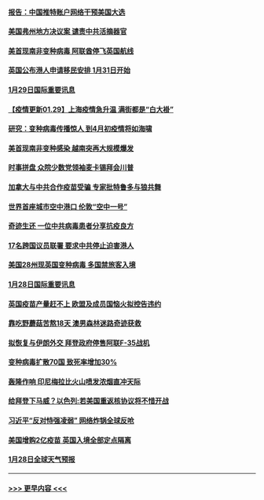 #### [报告：中国推特账户网络干预美国大选](../pages/prog202/a103042837.md?t=01300402) 
#### [美国弗州地方决议案 谴责中共活摘器官](../pages/prog202/a103042831.md?t=01300402) 
#### [美首现南非变种病毒 阿联酋停飞英国航线](../pages/prog202/a103042807.md?t=01300402) 
#### [英国公布港人申请移民安排 1月31日开始](../pages/prog202/a103042630.md?t=01300402) 
#### [1月29日国际重要讯息](../pages/prog202/a103042618.md?t=01300402) 
#### [【疫情更新01.29】上海疫情急升温 满街都是“白大褂”](../pages/prog202/a103034335.md?t=01300402) 
#### [研究：变种病毒传播惊人 到4月初疫情将如海啸](../pages/prog202/a103042590.md?t=01300402) 
#### [美首现南非变种感染 越南突再大规模爆发](../pages/prog202/a103042261.md?t=01300402) 
#### [时事拼盘 众院少数党领袖麦卡锡拜会川普](../pages/prog202/a103042239.md?t=01300402) 
#### [加拿大与中共合作疫苗受骗 专家批特鲁多与狼共舞](../pages/prog202/a103042198.md?t=01300402) 
#### [世界首座城市空中港口 伦敦“空中一号”](../pages/prog202/a103042228.md?t=01300402) 
#### [奇迹生还 一位中共病毒患者分享抗疫良方](../pages/prog202/a103042169.md?t=01300402) 
#### [17名跨国议员联署 要求中共停止迫害港人](../pages/prog202/a103042082.md?t=01300402) 
#### [美国28州现英国变种病毒 多国禁旅客入境](../pages/prog202/a103042031.md?t=01300402) 
#### [1月28日国际重要讯息](../pages/prog202/a103041869.md?t=01300402) 
#### [英国疫苗产量赶不上 欧盟及成员国恼火拟控告违约](../pages/prog202/a103041829.md?t=01300402) 
#### [靠吃野蘑菇苦熬18天 澳男森林迷路奇迹获救](../pages/prog202/a103041778.md?t=01300402) 
#### [拟恢复与伊朗外交 拜登政府停售阿联F-35战机](../pages/prog202/a103041731.md?t=01300402) 
#### [变种病毒扩散70国 致死率增加30%](../pages/prog202/a103041694.md?t=01300402) 
#### [轰隆作响 印尼梅拉比火山喷发浓烟直冲天际](../pages/prog202/a103041690.md?t=01300402) 
#### [给拜登下马威？以色列:若美国重返核协议将不惜开战](../pages/prog202/a103041666.md?t=01300402) 
#### [习近平“反对恃强凌弱” 网络炸锅全球反呛](../pages/prog202/a103041659.md?t=01300402) 
#### [美国增购2亿疫苗 英国入境全部定点隔离](../pages/prog202/a103041559.md?t=01300402) 
#### [1月28日全球天气预报](../pages/prog202/a103041544.md?t=01300402) 

----
#### [ >>> 更早内容 <<< ](../indexes/prog202-earlier.md)
